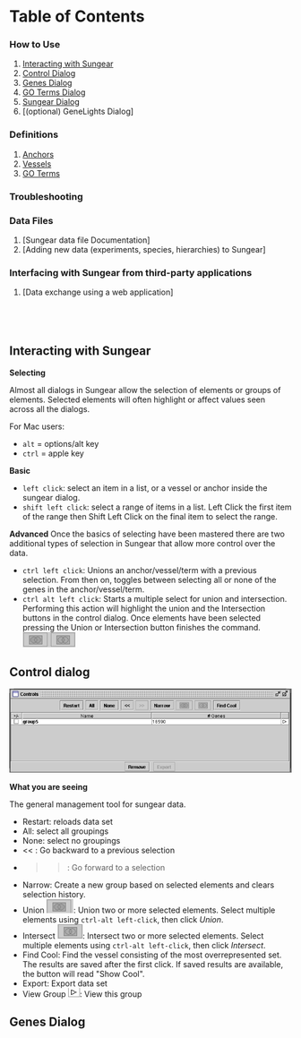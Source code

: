 # Table of Contents

### How to Use

1. [Interacting with Sungear](#interacting-with-sungear)
2. [Control Dialog](#control-dialog)
3. [Genes Dialog](#genes-dialog)
4. [GO Terms Dialog](#go-terms-dialog)
5. [Sungear Dialog](#sungear-dialog)
6. [(optional) GeneLights Dialog]

### Definitions

1. [Anchors](#anchors)
2. [Vessels](#vessles)
3. [GO Terms](#go-terms)

### Troubleshooting

### Data Files

1. [Sungear data file Documentation]
2. [Adding new data (experiments, species, hierarchies) to Sungear]

### Interfacing with Sungear from third-party applications

1. [Data exchange using a web application]

## <br />

## Interacting with Sungear

__Selecting__

Almost all dialogs in Sungear allow the selection of elements or groups of elements. Selected elements will often highlight or affect values seen across all the dialogs.

For Mac users:
* `alt` = options/alt key
* `ctrl` = apple key

__Basic__
* `left click`: select an item in a list, or a vessel or anchor inside the sungear dialog.
* `shift left click`: select a range of items in a list. Left Click the first item of the range then Shift Left Click on the final item to select the range.

__Advanced__
Once the basics of selecting have been mastered there are two additional types of selection in Sungear that allow more control over the data.
* `ctrl left click`: Unions an anchor/vessel/term with a previous selection. From then on, toggles between selecting all or none of the genes in the anchor/vessel/term.
* `ctrl alt left click`: Starts a multiple select for union and intersection. Performing this action will highlight the union and the Intersection buttons in the control dialog. Once elements have been selected pressing the Union or Intersection button finishes the command.
![Union Intersection](images/sungear_union_intersection.png)

## Control dialog

![Sungear Control](images/sungear_control.png)

__What you are seeing__

The general management tool for sungear data.
* Restart: reloads data set
* All: select all groupings
* None: select no groupings
* << : Go backward to a previous selection
* >> : Go forward to a selection
* Narrow: Create a new group based on selected elements and clears selection history.
* Union ![Union](images/sungear_union.png): Union two or more selected elements. Select multiple elements using `ctrl-alt left-click`, then click _Union_.
* Intersect ![Intersect](images/sungear_intersection.png): Intersect two or more selected elements. Select multiple elements using `ctrl-alt left-click`, then click _Intersect_.
* Find Cool: Find the vessel consisting of the most overrepresented set. The results are saved after the first click. If saved results are available, the button will read "Show Cool".
* Export: Export data set
* View Group ![View Group](images/sungear_view_group.png): View this group

## Genes Dialog
